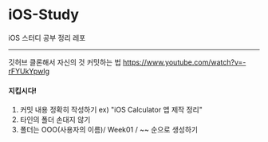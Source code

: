 # iOS-Study
iOS 스터디 공부 정리 레포
- - - 

깃허브 클론해서 자신의 것 커밋하는 법
https://www.youtube.com/watch?v=-rFYUkYpwIg

#### 지킵시다!
1. 커밋 내용 정확히 작성하기 ex) "iOS Calculator 앱 제작 정리"
2. 타인의 폴더 손대지 않기 
3. 폴더는 OOO(사용자의 이름)/ Week01 / ~~ 순으로 생성하기 
